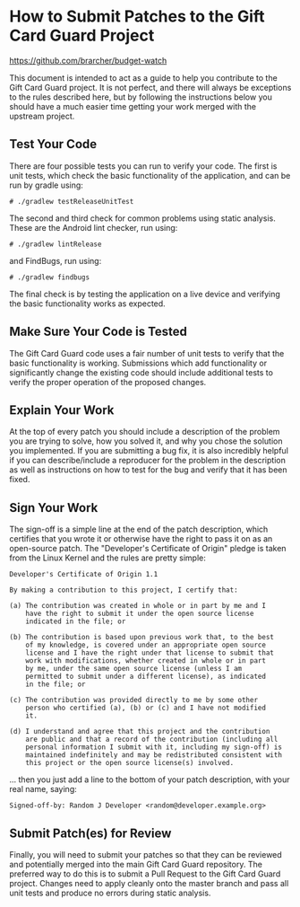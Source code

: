 How to Submit Patches to the Gift Card Guard Project
===============================================================================
https://github.com/brarcher/budget-watch

This document is intended to act as a guide to help you contribute to the
Gift Card Guard project.  It is not perfect, and there will always be exceptions
to the rules described here, but by following the instructions below you
should have a much easier time getting your work merged with the upstream
project.

## Test Your Code

There are four possible tests you can run to verify your code.  The first
is unit tests, which check the basic functionality of the application, and
can be run by gradle using:

    # ./gradlew testReleaseUnitTest

The second and third check for common problems using static analysis.
These are the Android lint checker, run using:

    # ./gradlew lintRelease

and FindBugs, run using:

    # ./gradlew findbugs

The final check is by testing the application on a live device and verifying
the basic functionality works as expected.

## Make Sure Your Code is Tested

The Gift Card Guard code uses a fair number of unit tests to verify that
the basic functionality is working. Submissions which add functionality
or significantly change the existing code should include additional tests
to verify the proper operation of the proposed changes.

## Explain Your Work

At the top of every patch you should include a description of the problem you
are trying to solve, how you solved it, and why you chose the solution you
implemented.  If you are submitting a bug fix, it is also incredibly helpful
if you can describe/include a reproducer for the problem in the description as
well as instructions on how to test for the bug and verify that it has been
fixed.

## Sign Your Work

The sign-off is a simple line at the end of the patch description, which
certifies that you wrote it or otherwise have the right to pass it on as an
open-source patch.  The "Developer's Certificate of Origin" pledge is taken
from the Linux Kernel and the rules are pretty simple:

	Developer's Certificate of Origin 1.1

	By making a contribution to this project, I certify that:

	(a) The contribution was created in whole or in part by me and I
	    have the right to submit it under the open source license
	    indicated in the file; or

	(b) The contribution is based upon previous work that, to the best
	    of my knowledge, is covered under an appropriate open source
	    license and I have the right under that license to submit that
	    work with modifications, whether created in whole or in part
	    by me, under the same open source license (unless I am
	    permitted to submit under a different license), as indicated
	    in the file; or

	(c) The contribution was provided directly to me by some other
	    person who certified (a), (b) or (c) and I have not modified
	    it.

	(d) I understand and agree that this project and the contribution
	    are public and that a record of the contribution (including all
	    personal information I submit with it, including my sign-off) is
	    maintained indefinitely and may be redistributed consistent with
	    this project or the open source license(s) involved.

... then you just add a line to the bottom of your patch description, with
your real name, saying:

	Signed-off-by: Random J Developer <random@developer.example.org>

## Submit Patch(es) for Review

Finally, you will need to submit your patches so that they can be reviewed
and potentially merged into the main Gift Card Guard repository. The preferred
way to do this is to submit a Pull Request to the Gift Card Guard project.
Changes need to apply cleanly onto the master branch and pass all
unit tests and produce no errors during static analysis.

